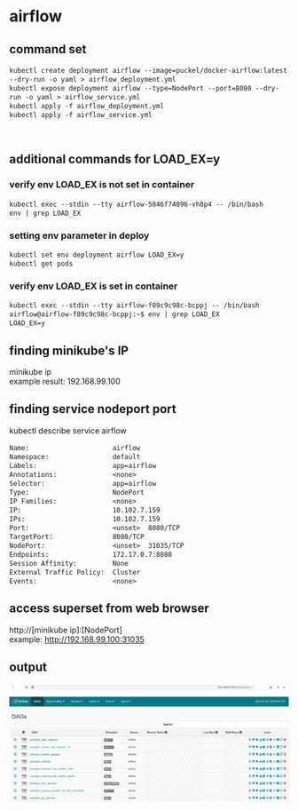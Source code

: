 # airflow

## command set
```
kubectl create deployment airflow --image=puckel/docker-airflow:latest --dry-run -o yaml > airflow_deployment.yml
kubectl expose deployment airflow --type=NodePort --port=8080 --dry-run -o yaml > airflow_service.yml
kubectl apply -f airflow_deployment.yml
kubectl apply -f airflow_service.yml
```
<br/>  

## additional commands for LOAD_EX=y
### verify env LOAD_EX is not set in container
```
kubectl exec --stdin --tty airflow-5846f74896-vh8p4 -- /bin/bash
env | grep LOAD_EX
```

### setting env parameter in deploy
```
kubectl set env deployment airflow LOAD_EX=y
kubectl get pods
```

### verify env LOAD_EX is set in container
```
kubectl exec --stdin --tty airflow-f89c9c98c-bcppj -- /bin/bash
airflow@airflow-f89c9c98c-bcppj:~$ env | grep LOAD_EX
LOAD_EX=y
```

## finding minikube's IP
minikube ip<br/> 
example result: 192.168.99.100

## finding service nodeport port
kubectl describe service airflow

```
Name:                     airflow
Namespace:                default
Labels:                   app=airflow
Annotations:              <none>
Selector:                 app=airflow
Type:                     NodePort
IP Families:              <none>
IP:                       10.102.7.159
IPs:                      10.102.7.159
Port:                     <unset>  8080/TCP
TargetPort:               8080/TCP
NodePort:                 <unset>  31035/TCP
Endpoints:                172.17.0.7:8080
Session Affinity:         None
External Traffic Policy:  Cluster
Events:                   <none>
```
  
## access superset from web browser
http://[minikube ip]:[NodePort]<br/>
example: http://192.168.99.100:31035

## output
<img src="./airflow.jpg">


